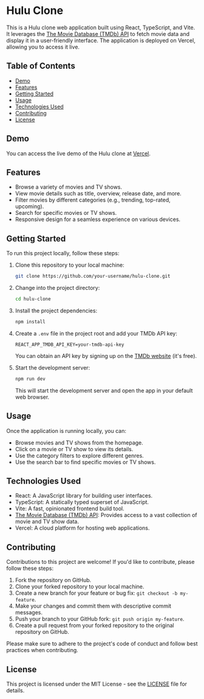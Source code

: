 # Hulu Clone

This is a Hulu clone web application built using React, TypeScript, and Vite. It leverages the [The Movie Database (TMDb) API](https://api.themoviedb.org/3/movie) to fetch movie data and display it in a user-friendly interface. The application is deployed on Vercel, allowing you to access it live.

## Table of Contents

- [Demo](#demo)
- [Features](#features)
- [Getting Started](#getting-started)
- [Usage](#usage)
- [Technologies Used](#technologies-used)
- [Contributing](#contributing)
- [License](#license)

## Demo

You can access the live demo of the Hulu clone at [Vercel](https://hulu-clone-two-vert.vercel.app/).

## Features

- Browse a variety of movies and TV shows.
- View movie details such as title, overview, release date, and more.
- Filter movies by different categories (e.g., trending, top-rated, upcoming).
- Search for specific movies or TV shows.
- Responsive design for a seamless experience on various devices.

## Getting Started

To run this project locally, follow these steps:

1. Clone this repository to your local machine:

   ```bash
   git clone https://github.com/your-username/hulu-clone.git
   ```

2. Change into the project directory:

   ```bash
   cd hulu-clone
   ```

3. Install the project dependencies:

   ```bash
   npm install
   ```

4. Create a `.env` file in the project root and add your TMDb API key:

   ```env
   REACT_APP_TMDB_API_KEY=your-tmdb-api-key
   ```

   You can obtain an API key by signing up on the [TMDb website](https://www.themoviedb.org/documentation/api) (it's free).

5. Start the development server:

   ```bash
   npm run dev
   ```

   This will start the development server and open the app in your default web browser.

## Usage

Once the application is running locally, you can:

- Browse movies and TV shows from the homepage.
- Click on a movie or TV show to view its details.
- Use the category filters to explore different genres.
- Use the search bar to find specific movies or TV shows.

## Technologies Used

- React: A JavaScript library for building user interfaces.
- TypeScript: A statically typed superset of JavaScript.
- Vite: A fast, opinionated frontend build tool.
- [The Movie Database (TMDb) API](https://www.themoviedb.org/documentation/api): Provides access to a vast collection of movie and TV show data.
- Vercel: A cloud platform for hosting web applications.

## Contributing

Contributions to this project are welcome! If you'd like to contribute, please follow these steps:

1. Fork the repository on GitHub.
2. Clone your forked repository to your local machine.
3. Create a new branch for your feature or bug fix: `git checkout -b my-feature`.
4. Make your changes and commit them with descriptive commit messages.
5. Push your branch to your GitHub fork: `git push origin my-feature`.
6. Create a pull request from your forked repository to the original repository on GitHub.

Please make sure to adhere to the project's code of conduct and follow best practices when contributing.

## License

This project is licensed under the MIT License - see the [LICENSE](LICENSE) file for details.
